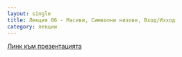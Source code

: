 ```yaml
---
layout: single
title: Лекция 06 - Масиви, Символни низове, Вход/Изход
category: лекции
---
```


[Линк към презентацията](https://docs.google.com/presentation/d/1vPk0lyIGPTHGFjyh6Ke6kUmMVBKdUX1_TDlRcqliJkc/edit?usp=sharing)
